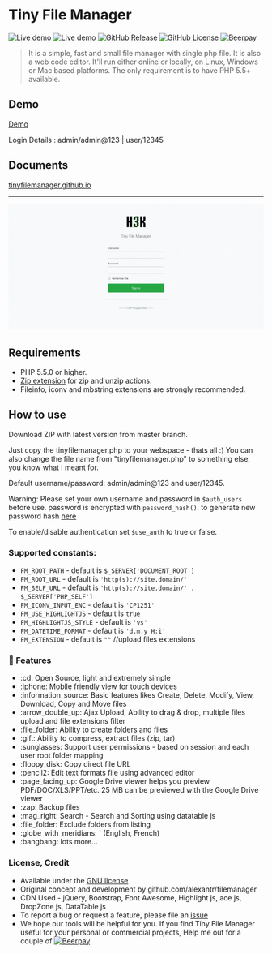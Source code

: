 # Tiny File Manager


[![Live demo](https://img.shields.io/badge/Live-Demo-brightgreen.svg?style=flat-square)](https://tinyfilemanager.eu-gb.mybluemix.net/Demo/)
[![Live demo](https://img.shields.io/badge/Help-Docs-lightgrey.svg?style=flat-square)](https://tinyfilemanager.github.io/)
[![GitHub Release](https://img.shields.io/github/release/qubyte/rubidium.svg?style=flat-square)](https://github.com/prasathmani/tinyfilemanager/releases)
 [![GitHub License](https://img.shields.io/github/license/prasathmani/tinyfilemanager.svg?style=flat-square)](https://github.com/prasathmani/tinyfilemanager/blob/master/LICENSE) 
[![Beerpay](https://beerpay.io/prasathmani/tinyfilemanager/badge.svg?style=flat-square)](https://beerpay.io/prasathmani/tinyfilemanager)
> It is a simple, fast and small file manager with single php file. It is also a web code editor. It'll run either online or locally, on Linux, Windows or Mac based platforms. The only requirement is to have PHP 5.5+ available.

## Demo
[Demo](https://tinyfilemanager.eu-gb.mybluemix.net/Demo/)

 Login Details : admin/admin@123 | user/12345


## Documents
<a href="https://tinyfilemanager.github.io/" target="_blank">tinyfilemanager.github.io</a>
<hr>

<img src="screenshot.gif" alt="H3K | Tiny File Manager">

## Requirements

- PHP 5.5.0 or higher.
- [Zip extension](http://php.net/manual/en/book.zip.php) for zip and unzip actions.
- Fileinfo, iconv and mbstring extensions are strongly recommended.

## How to use

Download ZIP with latest version from master branch.

Just copy the tinyfilemanager.php to your webspace - thats all :)
You can also change the file name from "tinyfilemanager.php" to something else, you know what i meant for.

Default username/password: admin/admin@123 and user/12345.

Warning: Please set your own username and password in `$auth_users` before use. password is encrypted with <code>password_hash()</code>. to generate new password hash <a href="https://tinyfilemanager.github.io/docs/pwd.html" target="_blank">here</a>

To enable/disable authentication set `$use_auth` to true or false.

### Supported constants:

- `FM_ROOT_PATH` - default is `$_SERVER['DOCUMENT_ROOT']`
- `FM_ROOT_URL` - default is `'http(s)://site.domain/'`
- `FM_SELF_URL` - default is `'http(s)://site.domain/' . $_SERVER['PHP_SELF']`
- `FM_ICONV_INPUT_ENC` - default is `'CP1251'`
- `FM_USE_HIGHLIGHTJS` - default is `true`
- `FM_HIGHLIGHTJS_STYLE` - default is `'vs'`
- `FM_DATETIME_FORMAT` - default is `'d.m.y H:i'`
- `FM_EXTENSION` - default is `""` //upload files extensions


### :loudspeaker: Features 
<ul>
<li>:cd: Open Source, light and extremely simple</li>
<li>:iphone: Mobile friendly view for touch devices</li>
<li>:information_source: Basic features likes Create, Delete, Modify, View, Download, Copy and Move files </li>
<li>:arrow_double_up: Ajax Upload, Ability to drag & drop, multiple files upload and file extensions filter </li>
<li>:file_folder: Ability to create folders and files</li>
<li>:gift: Ability to compress, extract files (zip, tar)</li>
<li>:sunglasses: Support user permissions - based on session and each user root folder mapping</li>
<li>:floppy_disk: Copy direct file URL</li>
<li>:pencil2: Edit text formats file using advanced editor</li>
<li>:page_facing_up: Google Drive viewer helps you preview PDF/DOC/XLS/PPT/etc. 25 MB can be previewed with the Google Drive viewer</li>
<li>:zap: Backup files</li>
<li>:mag_right: Search -  Search and Sorting using datatable js</li>
<li>:file_folder: Exclude folders from listing</li>
<li>:globe_with_meridians: ` (English, French)</li>
<li>:bangbang: lots more...</li>
</ul>

### <a name=license></a>License, Credit  

- Available under the [GNU license](https://github.com/prasathmani/tinyfilemanager/blob/master/LICENSE)
- Original concept and development by github.com/alexantr/filemanager
- CDN Used - jQuery, Bootstrap, Font Awesome, Highlight js, ace js, DropZone js, DataTable js
- To report a bug or request a feature, please file an [issue](https://github.com/prasathmani/tinyfilemanager/issues)
- We hope our tools will be helpful for you. If you find Tiny File Manager useful for your personal or commercial projects, Help me out for a couple of 
[![Beerpay](https://beerpay.io/prasathmani/tinyfilemanager/badge.svg?style=flat-square)](https://beerpay.io/prasathmani/tinyfilemanager)



